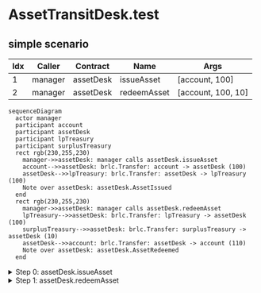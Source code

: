 # AssetTransitDesk.test

## simple scenario

| Idx | Caller | Contract | Name | Args |
| --- | ------ | -------- | ---- | ---- |
| 1 | manager | assetDesk | issueAsset | [account, 100] |
| 2 | manager | assetDesk | redeemAsset | [account, 100, 10] |

```mermaid
sequenceDiagram
  actor manager
  participant account
  participant assetDesk
  participant lpTreasury
  participant surplusTreasury
  rect rgb(230,255,230)
    manager->>assetDesk: manager calls assetDesk.issueAsset
    account-->>assetDesk: brlc.Transfer: account -> assetDesk (100)
    assetDesk-->>lpTreasury: brlc.Transfer: assetDesk -> lpTreasury (100)
    Note over assetDesk: assetDesk.AssetIssued
  end
  rect rgb(230,255,230)
    manager->>assetDesk: manager calls assetDesk.redeemAsset
    lpTreasury-->>assetDesk: brlc.Transfer: lpTreasury -> assetDesk (100)
    surplusTreasury-->>assetDesk: brlc.Transfer: surplusTreasury -> assetDesk (10)
    assetDesk-->>account: brlc.Transfer: assetDesk -> account (110)
    Note over assetDesk: assetDesk.AssetRedeemed
  end
```

<details>
<summary>Step 0: assetDesk.issueAsset</summary>

- **type**: methodCall
- **caller**: manager
- **args**: `{
  "buyer": "account",
  "principalAmount": "100"
}`

**Events**

| # | Contract | Event | Args |
| - | -------- | ----- | ---- |
| 1 | brlc | Transfer | `[account, assetDesk, 100]` |
| 2 | brlc | Transfer | `[assetDesk, lpTreasury, 100]` |
| 3 | assetDesk | AssetIssued | `[account, 100]` |

**Balances**

**Token:** brlc
| Holder | Balance |
| ------ | ------- |
| assetDesk | 0 |
| brlc | 0 |
| deployer | 0 |
| manager | 0 |
| account | 9900 |
| lpTreasury | 10100 |
| surplusTreasury | 10000 |
| pauser | 0 |
| stranger | 0 |



</details>
<details>
<summary>Step 1: assetDesk.redeemAsset</summary>

- **type**: methodCall
- **caller**: manager
- **args**: `{
  "buyer": "account",
  "principalAmount": "100",
  "netYieldAmount": "10"
}`

**Events**

| # | Contract | Event | Args |
| - | -------- | ----- | ---- |
| 1 | brlc | Transfer | `[lpTreasury, assetDesk, 100]` |
| 2 | brlc | Transfer | `[surplusTreasury, assetDesk, 10]` |
| 3 | brlc | Transfer | `[assetDesk, account, 110]` |
| 4 | assetDesk | AssetRedeemed | `[account, 100, 10]` |

**Balances**

**Token:** brlc
| Holder | Balance |
| ------ | ------- |
| assetDesk | 0 |
| brlc | 0 |
| deployer | 0 |
| manager | 0 |
| account | 10010 |
| lpTreasury | 10000 |
| surplusTreasury | 9990 |
| pauser | 0 |
| stranger | 0 |



</details>

